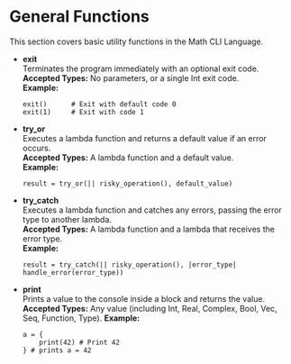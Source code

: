 # General Functions

This section covers basic utility functions in the Math CLI Language.

- **exit**  
  Terminates the program immediately with an optional exit code.  
  **Accepted Types:** No parameters, or a single Int exit code.  
  **Example:**

  ```bm
  exit()      # Exit with default code 0
  exit(1)     # Exit with code 1
  ```

- **try_or**  
  Executes a lambda function and returns a default value if an error occurs.  
  **Accepted Types:** A lambda function and a default value.  
  **Example:**

  ```bm
  result = try_or(|| risky_operation(), default_value)
  ```

- **try_catch**  
  Executes a lambda function and catches any errors, passing the error type to another lambda.  
  **Accepted Types:** A lambda function and a lambda that receives the error type.  
  **Example:**

  ```bm
  result = try_catch(|| risky_operation(), |error_type| handle_error(error_type))
  ```

- **print**  
  Prints a value to the console inside a block and returns the value.
  **Accepted Types:** Any value (including Int, Real, Complex, Bool, Vec, Seq, Function, Type).
  **Example:**

  ```bm
  a = {
      print(42) # Print 42
  } # prints a = 42
  ```
